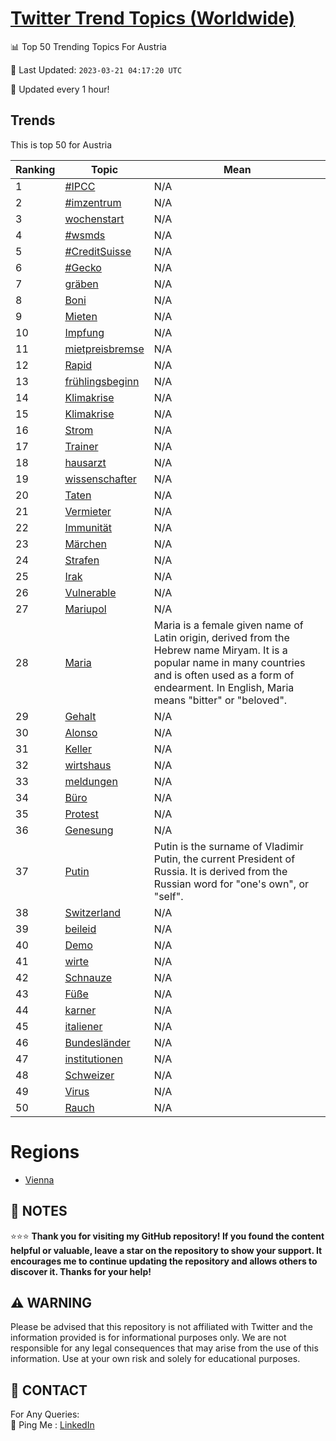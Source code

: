 [Twitter Trend Topics (Worldwide)](https://github.com/ErcinDedeoglu/Twitter-Trend-Topics)
==========


📊 Top 50 Trending Topics For Austria

📆 Last Updated: `2023-03-21 04:17:20 UTC`

🔧 Updated every 1 hour!


## Trends

This is top 50 for Austria

| Ranking | Topic | Mean |
| ------- | ------------ | ------------ |
| 1 | [#IPCC](http://twitter.com/search?q=%23IPCC) | N/A |
| 2 | [#imzentrum](http://twitter.com/search?q=%23imzentrum) | N/A |
| 3 | [wochenstart](http://twitter.com/search?q=wochenstart) | N/A |
| 4 | [#wsmds](http://twitter.com/search?q=%23wsmds) | N/A |
| 5 | [#CreditSuisse](http://twitter.com/search?q=%23CreditSuisse) | N/A |
| 6 | [#Gecko](http://twitter.com/search?q=%23Gecko) | N/A |
| 7 | [gräben](http://twitter.com/search?q=gr%c3%a4ben) | N/A |
| 8 | [Boni](http://twitter.com/search?q=Boni) | N/A |
| 9 | [Mieten](http://twitter.com/search?q=Mieten) | N/A |
| 10 | [Impfung](http://twitter.com/search?q=Impfung) | N/A |
| 11 | [mietpreisbremse](http://twitter.com/search?q=mietpreisbremse) | N/A |
| 12 | [Rapid](http://twitter.com/search?q=Rapid) | N/A |
| 13 | [frühlingsbeginn](http://twitter.com/search?q=fr%c3%bchlingsbeginn) | N/A |
| 14 | [Klimakrise](http://twitter.com/search?q=Klimakrise) | N/A |
| 15 | [Klimakrise](http://twitter.com/search?q=Klimakrise) | N/A |
| 16 | [Strom](http://twitter.com/search?q=Strom) | N/A |
| 17 | [Trainer](http://twitter.com/search?q=Trainer) | N/A |
| 18 | [hausarzt](http://twitter.com/search?q=hausarzt) | N/A |
| 19 | [wissenschafter](http://twitter.com/search?q=wissenschafter) | N/A |
| 20 | [Taten](http://twitter.com/search?q=Taten) | N/A |
| 21 | [Vermieter](http://twitter.com/search?q=Vermieter) | N/A |
| 22 | [Immunität](http://twitter.com/search?q=Immunit%c3%a4t) | N/A |
| 23 | [Märchen](http://twitter.com/search?q=M%c3%a4rchen) | N/A |
| 24 | [Strafen](http://twitter.com/search?q=Strafen) | N/A |
| 25 | [Irak](http://twitter.com/search?q=Irak) | N/A |
| 26 | [Vulnerable](http://twitter.com/search?q=Vulnerable) | N/A |
| 27 | [Mariupol](http://twitter.com/search?q=Mariupol) | N/A |
| 28 | [Maria](http://twitter.com/search?q=Maria) | Maria is a female given name of Latin origin, derived from the Hebrew name Miryam. It is a popular name in many countries and is often used as a form of endearment. In English, Maria means "bitter" or "beloved". |
| 29 | [Gehalt](http://twitter.com/search?q=Gehalt) | N/A |
| 30 | [Alonso](http://twitter.com/search?q=Alonso) | N/A |
| 31 | [Keller](http://twitter.com/search?q=Keller) | N/A |
| 32 | [wirtshaus](http://twitter.com/search?q=wirtshaus) | N/A |
| 33 | [meldungen](http://twitter.com/search?q=meldungen) | N/A |
| 34 | [Büro](http://twitter.com/search?q=B%c3%bcro) | N/A |
| 35 | [Protest](http://twitter.com/search?q=Protest) | N/A |
| 36 | [Genesung](http://twitter.com/search?q=Genesung) | N/A |
| 37 | [Putin](http://twitter.com/search?q=Putin) | Putin is the surname of Vladimir Putin, the current President of Russia. It is derived from the Russian word for "one's own", or "self". |
| 38 | [Switzerland](http://twitter.com/search?q=Switzerland) | N/A |
| 39 | [beileid](http://twitter.com/search?q=beileid) | N/A |
| 40 | [Demo](http://twitter.com/search?q=Demo) | N/A |
| 41 | [wirte](http://twitter.com/search?q=wirte) | N/A |
| 42 | [Schnauze](http://twitter.com/search?q=Schnauze) | N/A |
| 43 | [Füße](http://twitter.com/search?q=F%c3%bc%c3%9fe) | N/A |
| 44 | [karner](http://twitter.com/search?q=karner) | N/A |
| 45 | [italiener](http://twitter.com/search?q=italiener) | N/A |
| 46 | [Bundesländer](http://twitter.com/search?q=Bundesl%c3%a4nder) | N/A |
| 47 | [institutionen](http://twitter.com/search?q=institutionen) | N/A |
| 48 | [Schweizer](http://twitter.com/search?q=Schweizer) | N/A |
| 49 | [Virus](http://twitter.com/search?q=Virus) | N/A |
| 50 | [Rauch](http://twitter.com/search?q=Rauch) | N/A |



# Regions

* [Vienna](</Austria/Vienna.md>)



## 📝 NOTES

⭐⭐⭐ **Thank you for visiting my GitHub repository! If you found the content helpful or valuable, leave a star on the repository to show your support. It encourages me to continue updating the repository and allows others to discover it. Thanks for your help!**


## ⚠️ WARNING

Please be advised that this repository is not affiliated with Twitter and the information provided is for informational purposes only. We are not responsible for any legal consequences that may arise from the use of this information. Use at your own risk and solely for educational purposes.


## 📨 CONTACT

 For Any Queries:  
            🏓 Ping Me : [LinkedIn](https://www.linkedin.com/in/ercindedeoglu/)
